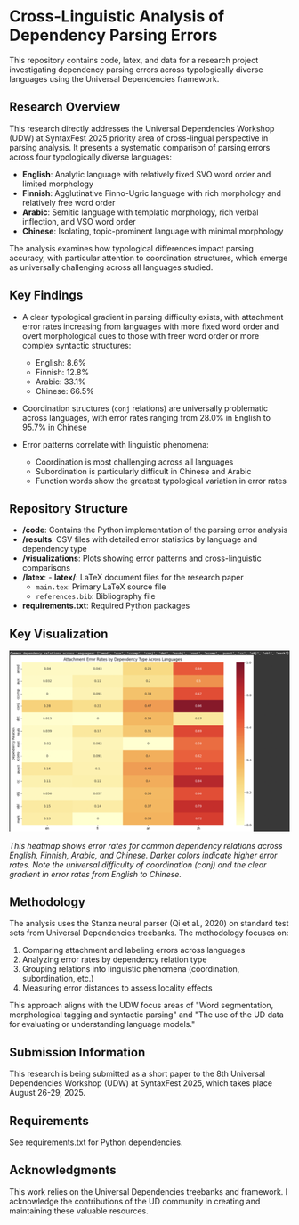 # Cross-Linguistic Analysis of Dependency Parsing Errors

This repository contains code, latex, and data for a research project investigating dependency parsing errors across typologically diverse languages using the Universal Dependencies framework.

## Research Overview

This research directly addresses the Universal Dependencies Workshop (UDW) at SyntaxFest 2025 priority area of cross-lingual perspective in parsing analysis. It presents a systematic comparison of parsing errors across four typologically diverse languages:

- **English**: Analytic language with relatively fixed SVO word order and limited morphology
- **Finnish**: Agglutinative Finno-Ugric language with rich morphology and relatively free word order
- **Arabic**: Semitic language with templatic morphology, rich verbal inflection, and VSO word order
- **Chinese**: Isolating, topic-prominent language with minimal morphology

The analysis examines how typological differences impact parsing accuracy, with particular attention to coordination structures, which emerge as universally challenging across all languages studied.

## Key Findings

- A clear typological gradient in parsing difficulty exists, with attachment error rates increasing from languages with more fixed word order and overt morphological cues to those with freer word order or more complex syntactic structures:
  - English: 8.6%
  - Finnish: 12.8% 
  - Arabic: 33.1%
  - Chinese: 66.5%

- Coordination structures (`conj` relations) are universally problematic across languages, with error rates ranging from 28.0% in English to 95.7% in Chinese

- Error patterns correlate with linguistic phenomena:
  - Coordination is most challenging across all languages
  - Subordination is particularly difficult in Chinese and Arabic
  - Function words show the greatest typological variation in error rates

## Repository Structure

- **/code**: Contains the Python implementation of the parsing error analysis
- **/results**: CSV files with detailed error statistics by language and dependency type
- **/visualizations**: Plots showing error patterns and cross-linguistic comparisons
- **/latex**: - **latex/**: LaTeX document files for the research paper
  - `main.tex`: Primary LaTeX source file
  - `references.bib`: Bibliography file
- **requirements.txt**: Required Python packages

## Key Visualization 

<img src="visualizations/heatmap.png" alt="Attachment Error Rates by Dependency Type Across Languages" width="600"/>

*This heatmap shows error rates for common dependency relations across English, Finnish, Arabic, and Chinese. Darker colors indicate higher error rates. Note the universal difficulty of coordination (conj) and the clear gradient in error rates from English to Chinese.*

## Methodology

The analysis uses the Stanza neural parser (Qi et al., 2020) on standard test sets from Universal Dependencies treebanks. The methodology focuses on:

1. Comparing attachment and labeling errors across languages
2. Analyzing error rates by dependency relation type
3. Grouping relations into linguistic phenomena (coordination, subordination, etc.)
4. Measuring error distances to assess locality effects

This approach aligns with the UDW focus areas of "Word segmentation, morphological tagging and syntactic parsing" and "The use of the UD data for evaluating or understanding language models."

## Submission Information

This research is being submitted as a short paper to the 8th Universal Dependencies Workshop (UDW) at SyntaxFest 2025, which takes place August 26-29, 2025.

## Requirements

See requirements.txt for Python dependencies.

## Acknowledgments

This work relies on the Universal Dependencies treebanks and framework. I acknowledge the contributions of the UD community in creating and maintaining these valuable resources.
